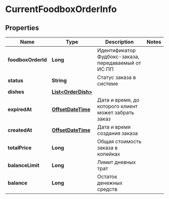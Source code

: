 # CurrentFoodboxOrderInfo

## Properties
Name | Type | Description | Notes
------------ | ------------- | ------------- | -------------
**foodboxOrderId** | **Long** | Идентификатор Фудбокс-заказа, передаваемый от ИС ПП | 
**status** | **String** | Статус заказа в системе | 
**dishes** | [**List&lt;OrderDish&gt;**](OrderDish.md) |  | 
**expiredAt** | [**OffsetDateTime**](OffsetDateTime.md) | Дата и время, до которого клиент может забрать заказ | 
**createdAt** | [**OffsetDateTime**](OffsetDateTime.md) | Дата и время создания заказа | 
**totalPrice** | **Long** | Общая стоимость заказа в копейках | 
**balanceLimit** | **Long** | Лимит дневных трат | 
**balance** | **Long** | Остаток денежных средств | 
